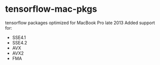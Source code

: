 # tensorflow-mac-pkgs
tensorflow packages optimized for MacBook Pro late 2013
Added support for:
* SSE4.1
* SSE4.2
* AVX
* AVX2
* FMA

